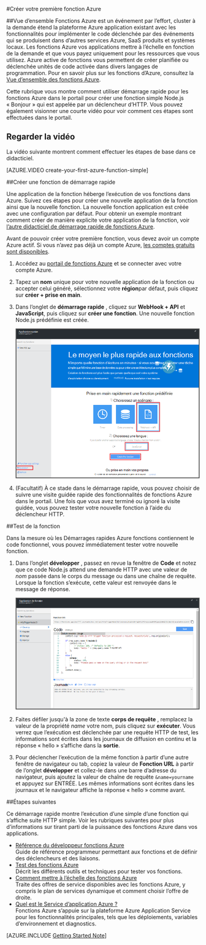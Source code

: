 <properties
   pageTitle="Créer votre première fonction Azure | Microsoft Azure"
   description="Créer votre première fonction Azure, une application sans serveur, en moins de deux minutes."
   services="functions"
   documentationCenter="na"
   authors="ggailey777"
   manager="erikre"
   editor=""
   tags=""
/>

<tags
   ms.service="functions"
   ms.devlang="multiple"
   ms.topic="hero-article"
   ms.tgt_pltfrm="multiple"
   ms.workload="na"
   ms.date="09/08/2016"
   ms.author="glenga"/>

#<a name="create-your-first-azure-function"></a>Créer votre première fonction Azure

##<a name="overview"></a>Vue d’ensemble
Fonctions Azure est un événement par l’effort, cluster à la demande étend la plateforme Azure application existant avec les fonctionnalités pour implémenter le code déclenchée par des événements qui se produisent dans d’autres services Azure, SaaS produits et systèmes locaux. Les fonctions Azure vos applications mettre à l’échelle en fonction de la demande et que vous payez uniquement pour les ressources que vous utilisez. Azure active de fonctions vous permettent de créer planifiée ou déclenchée unités de code activée dans divers langages de programmation. Pour en savoir plus sur les fonctions d’Azure, consultez la [Vue d’ensemble des fonctions Azure](functions-overview.md).

Cette rubrique vous montre comment utiliser démarrage rapide pour les fonctions Azure dans le portail pour créer une fonction simple Node.js « Bonjour » qui est appelée par un déclencheur d’HTTP. Vous pouvez également visionner une courte vidéo pour voir comment ces étapes sont effectuées dans le portail.

## <a name="watch-the-video"></a>Regarder la vidéo

La vidéo suivante montrent comment effectuer les étapes de base dans ce didacticiel. 

[AZURE.VIDEO create-your-first-azure-function-simple]

##<a name="create-a-function-from-the-quickstart"></a>Créer une fonction de démarrage rapide

Une application de la fonction héberge l’exécution de vos fonctions dans Azure. Suivez ces étapes pour créer une nouvelle application de la fonction ainsi que la nouvelle fonction. La nouvelle fonction application est créée avec une configuration par défaut. Pour obtenir un exemple montrant comment créer de manière explicite votre application de la fonction, voir [l’autre didacticiel de démarrage rapide de fonctions Azure](functions-create-first-azure-function-azure-portal.md).

Avant de pouvoir créer votre première fonction, vous devez avoir un compte Azure actif. Si vous n’avez pas déjà un compte Azure, [les comptes gratuits sont disponibles](https://azure.microsoft.com/free/).

1. Accédez au [portail de fonctions Azure](https://functions.azure.com/signin) et se connecter avec votre compte Azure.

2. Tapez un **nom** unique pour votre nouvelle application de la fonction ou accepter celui généré, sélectionnez votre **région**par défaut, puis cliquez sur **créer + prise en main**. 

3. Dans l’onglet de **démarrage rapide** , cliquez sur **WebHook + API** et **JavaScript**, puis cliquez sur **créer une fonction**. Une nouvelle fonction Node.js prédéfinie est créée. 

    ![](./media/functions-create-first-azure-function/function-app-quickstart-node-webhook.png)

4. (Facultatif) À ce stade dans le démarrage rapide, vous pouvez choisir de suivre une visite guidée rapide des fonctionnalités de fonctions Azure dans le portail.   Une fois que vous avez terminé ou ignoré la visite guidée, vous pouvez tester votre nouvelle fonction à l’aide du déclencheur HTTP.

##<a name="test-the-function"></a>Test de la fonction

Dans la mesure où les Démarrages rapides Azure fonctions contiennent le code fonctionnel, vous pouvez immédiatement tester votre nouvelle fonction.

1. Dans l’onglet **développer** , passez en revue la fenêtre de **Code** et notez que ce code Node.js attend une demande HTTP avec une valeur de *nom* passée dans le corps du message ou dans une chaîne de requête. Lorsque la fonction s’exécute, cette valeur est renvoyée dans le message de réponse.

    ![](./media/functions-create-first-azure-function/function-app-develop-tab-testing.png)

2. Faites défiler jusqu'à la zone de texte **corps de requête** , remplacez la valeur de la propriété *name* votre nom, puis cliquez sur **exécuter**. Vous verrez que l’exécution est déclenchée par une requête HTTP de test, les informations sont écrites dans les journaux de diffusion en continu et la réponse « hello » s’affiche dans la **sortie**. 

3. Pour déclencher l’exécution de la même fonction à partir d’une autre fenêtre de navigateur ou tab, copiez la valeur de **Fonction URL** à partir de l’onglet **développer** et collez-le dans une barre d’adresse du navigateur, puis ajoutez la valeur de chaîne de requête `&name=yourname` et appuyez sur ENTRÉE. Les mêmes informations sont écrites dans les journaux et le navigateur affiche la réponse « hello » comme avant.

##<a name="next-steps"></a>Étapes suivantes

Ce démarrage rapide montre l’exécution d’une simple d’une fonction qui s’affiche suite HTTP simple. Voir les rubriques suivantes pour plus d’informations sur tirant parti de la puissance des fonctions Azure dans vos applications.

+ [Référence du développeur fonctions Azure](functions-reference.md)  
Guide de référence programmeur permettant aux fonctions et de définir des déclencheurs et des liaisons.
+ [Test des fonctions Azure](functions-test-a-function.md)  
Décrit les différents outils et techniques pour tester vos fonctions.
+ [Comment mettre à l’échelle des fonctions Azure](functions-scale.md)  
Traite des offres de service disponibles avec les fonctions Azure, y compris le plan de services dynamique et comment choisir l’offre de droite. 
+ [Quel est le Service d’application Azure ?](../app-service/app-service-value-prop-what-is.md)  
Fonctions Azure s’appuie sur la plateforme Azure Application Service pour les fonctionnalités principales, tels que les déploiements, variables d’environnement et diagnostics. 

[AZURE.INCLUDE [Getting Started Note](../../includes/functions-get-help.md)]
